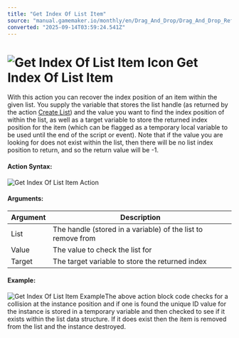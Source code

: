 ```yaml
---
title: "Get Index Of List Item"
source: "manual.gamemaker.io/monthly/en/Drag_And_Drop/Drag_And_Drop_Reference/Data_Structures/Get_Index_Of_List_Item.htm"
converted: "2025-09-14T03:59:24.541Z"
---
```


# ![Get Index Of List Item Icon](../../../assets/Images/Scripting_Reference/Drag_And_Drop/Reference/Data_Structures/i_DS_Get_Index_Of_List_Item.png) Get Index Of List Item

With this action you can recover the index position of an item within the given list. You supply the variable that stores the list handle (as returned by the action [Create List](Create_List.md)) and the value you want to find the index position of within the list, as well as a target variable to store the returned index position for the item (which can be flagged as a temporary local variable to be used until the end of the script or event). Note that if the value you are looking for does not exist within the list, then there will be no list index position to return, and so the return value will be -1.

#### Action Syntax:

![Get Index Of List Item Action](../../../assets/Images/Scripting_Reference/Drag_And_Drop/Reference/Data_Structures/a_DS_Get_Index_Of_List_Item.png)

#### Arguments:

| Argument | Description |
| --- | --- |
| List | The handle (stored in a variable) of the list to remove from |
| Value | The value to check the list for |
| Target | The target variable to store the returned index |

#### Example:

![Get Index Of List Item Example](../../../assets/Images/Scripting_Reference/Drag_And_Drop/Reference/Data_Structures/e_DS_Remove_From_List.png)The above action block code checks for a collision at the instance position and if one is found the unique ID value for the instance is stored in a temporary variable and then checked to see if it exists within the list data structure. If it does exist then the item is removed from the list and the instance destroyed.
